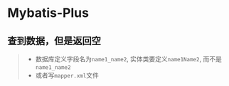 # Mybatis-Plus

## 查到数据，但是返回空

> - 数据库定义字段名为`name1_name2`, 实体类要定义`name1Name2`, 而不是`name1_name2`
> - 或者写`mapper.xml`文件
